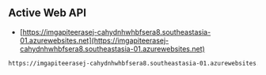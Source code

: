 
## Active Web API

- [https://imgapiteerasej-cahydnhwhbfsera8.southeastasia-01.azurewebsites.net](https://imgapiteerasej-cahydnhwhbfsera8.southeastasia-01.azurewebsites.net)

```bash
https://imgapiteerasej-cahydnhwhbfsera8.southeastasia-01.azurewebsites.net
```